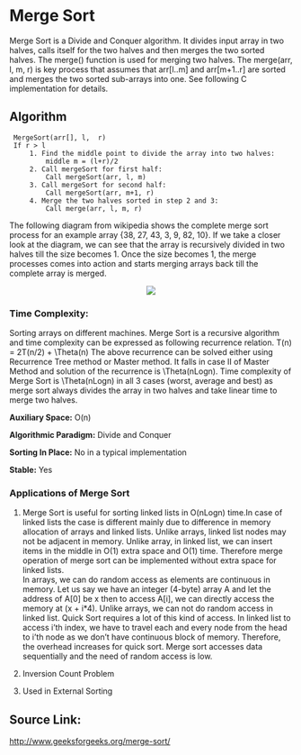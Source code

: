 # Merge Sort
Merge Sort is a Divide and Conquer algorithm. It divides input array in two halves, 
calls itself for the two halves and then merges the two sorted halves. The merge() function is used for merging two halves. 
The merge(arr, l, m, r) is key process that assumes that arr[l..m] and arr[m+1..r] 
are sorted and merges the two sorted sub-arrays into one. See following C implementation for details.

## Algorithm

     MergeSort(arr[], l,  r)
     If r > l
         1. Find the middle point to divide the array into two halves:  
             middle m = (l+r)/2
         2. Call mergeSort for first half:   
             Call mergeSort(arr, l, m)
         3. Call mergeSort for second half:
             Call mergeSort(arr, m+1, r)
         4. Merge the two halves sorted in step 2 and 3:
             Call merge(arr, l, m, r)
             
The following diagram from wikipedia shows the complete merge sort process for an example array {38, 27, 43, 3, 9, 82, 10}. 
If we take a closer look at the diagram, we can see that the array is recursively divided in two halves till the size becomes 1.
Once the size becomes 1, the merge processes comes into action and starts merging arrays back till the complete array is merged.

<p align="center">
    <img src="http://www.geeksforgeeks.org/wp-content/uploads/gq/2013/03/Merge-Sort.png"?raw="true">
</p>

### Time Complexity: 
Sorting arrays on different machines. Merge Sort is a recursive algorithm and time complexity can be 
expressed as following recurrence relation.
T(n) = 2T(n/2) + \Theta(n)
The above recurrence can be solved either using Recurrence Tree method or Master method. 
It falls in case II of Master Method and solution of the recurrence is \Theta(nLogn).
Time complexity of Merge Sort is \Theta(nLogn) in all 3 cases (worst, average and best) as merge sort always 
divides the array in two halves and take linear time to merge two halves.

**Auxiliary Space:** O(n)

**Algorithmic Paradigm:** Divide and Conquer

**Sorting In Place:** No in a typical implementation

**Stable:** Yes

### Applications of Merge Sort

1. Merge Sort is useful for sorting linked lists in O(nLogn) time.In case of linked lists the case is different mainly due 
to difference in memory allocation of arrays and linked lists. Unlike arrays, linked list nodes may not be adjacent in memory. 
Unlike array, in linked list, we can insert items in the middle in O(1) extra space and O(1) time. 
Therefore merge operation of merge sort can be implemented without extra space for linked lists. <br>
In arrays, we can do random access as elements are continuous in memory. Let us say we have an integer (4-byte) 
array A and let the address of A[0] be x then to access A[i], we can directly access the memory at (x + i*4). 
Unlike arrays, we can not do random access in linked list. Quick Sort requires a lot of this kind of access. 
In linked list to access i’th index, we have to travel each and every node from the head to i’th node as we don’t have 
continuous block of memory. Therefore, the overhead increases for quick sort. 
Merge sort accesses data sequentially and the need of random access is low.

2. Inversion Count Problem
3. Used in External Sorting

## Source Link:
http://www.geeksforgeeks.org/merge-sort/


